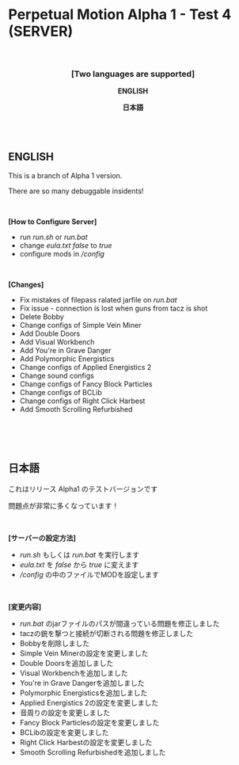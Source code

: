 # Perpetual Motion Alpha 1 - Test 4 (SERVER)

<br>

### <p style="text-align: center;"><strong>[Two languages are supported]</strong></p><p style="text-align: center;">

<p style="text-align: center;"><span><strong>ENGLISH</strong></span></p>

<p style="text-align: center;"><strong>日本語</strong></span></p>

<br>
<br>

## **ENGLISH**

This is a branch of Alpha 1 version.

There are so many debuggable insidents!

<br>

**[How to Configure Server]**

- run _run.sh_ or _run.bat_
- change _eula.txt_ _false_ to _true_ 
- configure mods in _/config_

<br>

**[Changes]**
- Fix mistakes of filepass ralated jarfile on _run.bat_
- Fix issue - connection is lost when guns from tacz is shot
- Delete Bobby
- Change configs of Simple Vein Miner
- Add Double Doors
- Add Visual Workbench
- Add You're in Grave Danger
- Add Polymorphic Energistics
- Change configs of Applied Energistics 2
- Change sound configs
- Change configs of Fancy Block Particles
- Change configs of BCLib
- Change configs of Right Click Harbest
- Add Smooth Scrolling Refurbished

<br>
<br>
<br>

## **日本語**

これはリリース Alpha1 のテストバージョンです

問題点が非常に多くなっています！

<br>

**[サーバーの設定方法]**

- _run.sh_ もしくは _run.bat_ を実行します
- _eula.txt_ を _false_ から _true_ に変えます 
- _/config_ の中のファイルでMODを設定します

<br>

**[変更内容]**
- _run.bat_ のjarファイルのパスが間違っている問題を修正しました
- taczの銃を撃つと接続が切断される問題を修正しました
- Bobbyを削除しました
- Simple Vein Minerの設定を変更しました
- Double Doorsを追加しました
- Visual Workbenchを追加しました
- You're in Grave Dangerを追加しました
- Polymorphic Energisticsを追加しました
- Applied Energistics 2の設定を変更しました
- 音周りの設定を変更しました
- Fancy Block Particlesの設定を変更しました
- BCLibの設定を変更しました
- Right Click Harbestの設定を変更しました
- Smooth Scrolling Refurbishedを追加しました